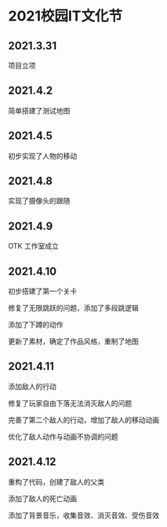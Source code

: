 # 2021校园IT文化节

## 2021‎.3‎.‎31‎ 

项目立项

## 2021.4.2

简单搭建了测试地图

## 2021.4.5

初步实现了人物的移动

## 2021.4.8

实现了摄像头的跟随

## 2021.4.9
OTK 工作室成立

## 2021.4.10

初步搭建了第一个关卡

修复了无限跳跃的问题，添加了多段跳逻辑

添加了下蹲的动作

更新了素材，确定了作品风格，重制了地图

## 2021.4.11

添加敌人的行动

修复了玩家自由下落无法消灭敌人的问题

完善了第二个敌人的行动，增加了敌人的移动动画

优化了敌人动作与动画不协调的问题

## 2021.4.12

重构了代码，创建了敌人的父类

添加了敌人的死亡动画

添加了背景音乐，收集音效、消灭音效、受伤音效